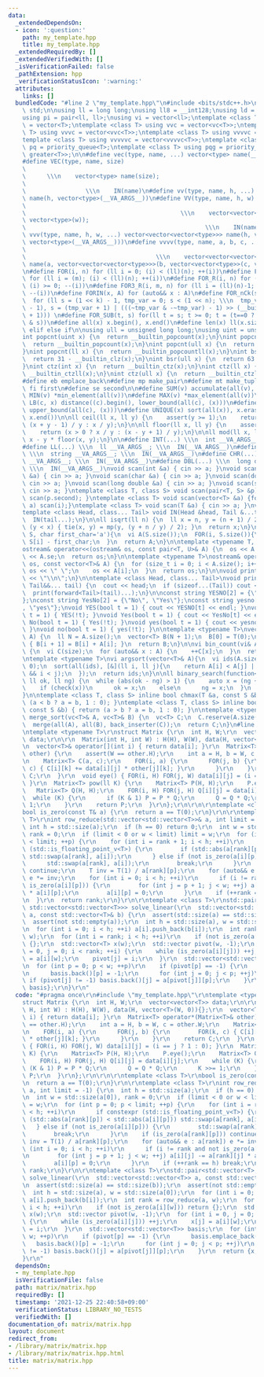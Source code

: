 ```yaml
---
data:
  _extendedDependsOn:
  - icon: ':question:'
    path: my_template.hpp
    title: my_template.hpp
  _extendedRequiredBy: []
  _extendedVerifiedWith: []
  _isVerificationFailed: false
  _pathExtension: hpp
  _verificationStatusIcon: ':warning:'
  attributes:
    links: []
  bundledCode: "#line 2 \"my_template.hpp\"\n#include <bits/stdc++.h>\n\nusing namespace\
    \ std;\n\nusing ll = long long;\nusing ll8 = __int128;\nusing ld = long double;\n\
    using pi = pair<ll, ll>;\nusing vi = vector<ll>;\ntemplate <class T> using vc\
    \ = vector<T>;\ntemplate <class T> using vvc = vector<vc<T>>;\ntemplate <class\
    \ T> using vvvc = vector<vvc<T>>;\ntemplate <class T> using vvvvc = vector<vvvc<T>>;\n\
    template <class T> using vvvvvc = vector<vvvvc<T>>;\ntemplate <class T> using\
    \ pq = priority_queue<T>;\ntemplate <class T> using pqg = priority_queue<T, vector<T>,\
    \ greater<T>>;\n\n#define vec(type, name, ...) vector<type> name(__VA_ARGS__)\n\
    #define VEC(type, name, size)                                                \
    \                                                                            \
    \      \\\n    vector<type> name(size);                                      \
    \                                                                            \
    \                 \\\n    IN(name)\n#define vv(type, name, h, ...) vector<vector<type>>\
    \ name(h, vector<type>(__VA_ARGS__))\n#define VV(type, name, h, w)           \
    \                                                                            \
    \                                            \\\n    vector<vector<type>> name(h,\
    \ vector<type>(w));                                                          \
    \                                                   \\\n    IN(name)\n#define\
    \ vvv(type, name, h, w, ...) vector<vector<vector<type>>> name(h, vector<vector<type>>(w,\
    \ vector<type>(__VA_ARGS__)))\n#define vvvv(type, name, a, b, c, ...)        \
    \                                                                            \
    \                                     \\\n    vector<vector<vector<vector<type>>>>\
    \ name(a, vector<vector<vector<type>>>(b, vector<vector<type>>(c, vector<type>(__VA_ARGS__))))\n\
    \n#define FOR(i, n) for (ll i = 0; (i) < (ll)(n); ++(i))\n#define FOR3(i, m, n)\
    \ for (ll i = (m); (i) < (ll)(n); ++(i))\n#define FOR_R(i, n) for (ll i = (ll)(n)-1;\
    \ (i) >= 0; --(i))\n#define FOR3_R(i, m, n) for (ll i = (ll)(n)-1; (i) >= (ll)(m);\
    \ --(i))\n#define FORIN(x, A) for (auto&& x : A)\n#define FOR_nCk(s, n, k) \\\n\
    \  for (ll s = (1 << k) - 1, tmp_var = 0; s < (1 << n); \\\n  tmp_var = s | (s\
    \ - 1), s = (tmp_var + 1) | (((~tmp_var & -~tmp_var) - 1) >> (__builtin_ctz(s)\
    \ + 1))) \n#define FOR_SUB(t, s) for(ll t = s; t >= 0; t = (t==0 ? -1 : (t - 1)\
    \ & s))\n#define all(x) x.begin(), x.end()\n#define len(x) ll(x.size())\n\n#define\
    \ elif else if\n\nusing ull = unsigned long long;\nusing uint = unsigned int;\n\
    int popcnt(uint x) {\n  return __builtin_popcount(x);\n}\nint popcnt(int x) {\n\
    \  return __builtin_popcount(x);\n}\nint popcnt(ull x) {\n  return __builtin_popcountll(x);\n\
    }\nint popcnt(ll x) {\n  return __builtin_popcountll(x);\n}\nint bsr(uint x) {\n\
    \  return 31 - __builtin_clz(x);\n}\nint bsr(ull x) {\n  return 63 - __builtin_clzll(x);\n\
    }\nint ctz(int x) {\n  return __builtin_ctz(x);\n}\nint ctz(ll x) {\n  return\
    \ __builtin_ctzll(x);\n}\nint ctz(ull x) {\n  return __builtin_ctzll(x);\n}\n\n\
    #define eb emplace_back\n#define mp make_pair\n#define mt make_tuple\n#define\
    \ fi first\n#define se second\n\n#define SUM(v) accumulate(all(v), 0LL)\n#define\
    \ MIN(v) *min_element(all(v))\n#define MAX(v) *max_element(all(v))\n\n#define\
    \ LB(c, x) distance((c).begin(), lower_bound(all(c), (x)))\n#define UB(c, x) distance((c).begin(),\
    \ upper_bound(all(c), (x)))\n#define UNIQUE(x) sort(all(x)), x.erase(unique(all(x)),\
    \ x.end())\n\nll ceil(ll x, ll y) {\n    assert(y >= 1);\n    return (x > 0 ?\
    \ (x + y - 1) / y : x / y);\n}\n\nll floor(ll x, ll y) {\n    assert(y >= 1);\n\
    \    return (x > 0 ? x / y : (x - y + 1) / y);\n}\n\nll mod(ll x, ll y) {\n  return\
    \ x - y * floor(x, y);\n}\n\n#define INT(...) \\\n  int __VA_ARGS__; \\\n  IN(__VA_ARGS__)\n\
    #define LL(...) \\\n  ll __VA_ARGS__; \\\n  IN(__VA_ARGS__)\n#define STR(...)\
    \ \\\n  string __VA_ARGS__; \\\n  IN(__VA_ARGS__)\n#define CHR(...) \\\n  char\
    \ __VA_ARGS__; \\\n  IN(__VA_ARGS__)\n#define DBL(...) \\\n  long double __VA_ARGS__;\
    \ \\\n  IN(__VA_ARGS__)\nvoid scan(int &a) { cin >> a; }\nvoid scan(long long\
    \ &a) { cin >> a; }\nvoid scan(char &a) { cin >> a; }\nvoid scan(double &a) {\
    \ cin >> a; }\nvoid scan(long double &a) { cin >> a; }\nvoid scan(string &a) {\
    \ cin >> a; }\ntemplate <class T, class S> void scan(pair<T, S> &p) { scan(p.first),\
    \ scan(p.second); }\ntemplate <class T> void scan(vector<T> &a) {for(auto &i :\
    \ a) scan(i);}\ntemplate <class T> void scan(T &a) { cin >> a; }\nvoid IN() {}\n\
    template <class Head, class... Tail> void IN(Head &head, Tail &...tail) {\n  scan(head);\n\
    \  IN(tail...);\n}\n\nll isqrt(ll n) {\n  ll x = n, y = (n + 1) / 2;\n  while\
    \ (y < x) { tie(x, y) = mp(y, (y + n / y) / 2); }\n  return x;\n}\n\nvi s_to_vi(string\
    \ S, char first_char='a'){\n  vi A(S.size());\n  FOR(i, S.size()){\n    A[i] =\
    \ S[i] - first_char;\n  }\n  return A;\n}\n\ntemplate <typename T, typename U>\n\
    ostream& operator<<(ostream& os, const pair<T, U>& A) {\n  os << A.fi << \" \"\
    \ << A.se;\n  return os;\n}\n\ntemplate <typename T>\nostream& operator<<(ostream&\
    \ os, const vector<T>& A) {\n  for (size_t i = 0; i < A.size(); i++) {\n    if(i)\
    \ os << \" \";\n    os << A[i];\n  }\n  return os;\n}\n\nvoid print() {\n  cout\
    \ << \"\\n\";\n}\n\ntemplate <class Head, class... Tail>\nvoid print(Head&& head,\
    \ Tail&&... tail) {\n  cout << head;\n  if (sizeof...(Tail)) cout << \" \";\n\
    \  print(forward<Tail>(tail)...);\n}\n\nconst string YESNO[2] = {\"NO\", \"YES\"\
    };\nconst string YesNo[2] = {\"No\", \"Yes\"};\nconst string yesno[2] = {\"no\"\
    , \"yes\"};\nvoid YES(bool t = 1) { cout << YESNO[t] << endl; }\nvoid NO(bool\
    \ t = 1) { YES(!t); }\nvoid Yes(bool t = 1) { cout << YesNo[t] << endl; }\nvoid\
    \ No(bool t = 1) { Yes(!t); }\nvoid yes(bool t = 1) { cout << yesno[t] << endl;\
    \ }\nvoid no(bool t = 1) { yes(!t); }\n\ntemplate <typename T>\nvector<T> cumsum(vector<T>\
    \ A) {\n  ll N = A.size();\n  vector<T> B(N + 1);\n  B[0] = T(0);\n  FOR(i, N)\
    \ { B[i + 1] = B[i] + A[i]; }\n  return B;\n}\n\nvi bin_count(vi& A, ll size)\
    \ {\n  vi C(size);\n  for (auto&& x : A) {\n    ++C[x];\n  }\n  return C;\n}\n\
    \ntemplate <typename T>\nvi argsort(vector<T>& A){\n  vi ids(A.size());\n  iota(all(ids),\
    \ 0);\n  sort(all(ids), [&](ll i, ll j){\n    return A[i] < A[j] || (A[i] == A[j]\
    \ && i < j);\n  });\n  return ids;\n}\n\nll binary_search(function<bool(ll)> check,\
    \ ll ok, ll ng) {\n  while (abs(ok - ng) > 1) {\n    auto x = (ng + ok) / 2;\n\
    \    if (check(x))\n      ok = x;\n    else\n      ng = x;\n  }\n  return ok;\n\
    }\n\ntemplate <class T, class S> inline bool chmax(T &a, const S &b) { return\
    \ (a < b ? a = b, 1 : 0); }\ntemplate <class T, class S> inline bool chmin(T &a,\
    \ const S &b) { return (a > b ? a = b, 1 : 0); }\n\ntemplate <typename T>\nvc<T>\
    \ merge_sort(vc<T>& A, vc<T>& B) {\n  vc<T> C;\n  C.reserve(A.size() + B.size());\n\
    \  merge(all(A), all(B), back_inserter(C));\n  return C;\n}\n#line 3 \"matrix/matrix.hpp\"\
    \ntemplate <typename T>\r\nstruct Matrix {\r\n  int H, W;\r\n  vector<vector<T>>\
    \ data;\r\n\r\n  Matrix(int H, int W) : H(H), W(W), data(H, vector<T>(W, 0)){};\r\
    \n  vector<T>& operator[](int i) { return data[i]; }\r\n  Matrix<T> operator*(Matrix<T>&\
    \ other) {\r\n    assert(W == other.H);\r\n    int a = H, b = W, c = other.W;\r\
    \n    Matrix<T> C(a, c);\r\n    FOR(i, a) {\r\n      FOR(j, b) {\r\n        FOR(k,\
    \ c) { C[i][k] += data[i][j] * other[j][k]; }\r\n      }\r\n    }\r\n    return\
    \ C;\r\n  }\r\n  void eye() { FOR(i, H) FOR(j, W) data[i][j] = (i == j ? 1 : 0);\
    \ }\r\n  Matrix<T> pow(ll K) {\r\n    Matrix<T> P(H, H);\r\n    P.eye();\r\n \
    \   Matrix<T> Q(H, H);\r\n    FOR(i, H) FOR(j, H) Q[i][j] = data[i][j];\r\n  \
    \  while (K) {\r\n      if (K & 1) P = P * Q;\r\n      Q = Q * Q;\r\n      K >>=\
    \ 1;\r\n    }\r\n    return P;\r\n  }\r\n};\r\n\r\n\r\ntemplate <class T>\r\n\
    bool is_zero(const T& a) {\r\n  return a == T(0);\r\n}\r\n\r\ntemplate <class\
    \ T>\r\nint row_reduce(std::vector<std::vector<T>>& a, int limit = -1) {\r\n \
    \ int h = std::size(a);\r\n  if (h == 0) return 0;\r\n  int w = std::size(a[0]),\
    \ rank = 0;\r\n  if (limit < 0 or w < limit) limit = w;\r\n  for (int p = 0; p\
    \ < limit; ++p) {\r\n    for (int i = rank + 1; i < h; ++i)\r\n      if constexpr\
    \ (std::is_floating_point_v<T>) {\r\n        if (std::abs(a[rank][p]) < std::abs(a[i][p]))\
    \ std::swap(a[rank], a[i]);\r\n      } else if (not is_zero(a[i][p])) {\r\n  \
    \      std::swap(a[rank], a[i]);\r\n        break;\r\n      }\r\n    if (is_zero(a[rank][p]))\
    \ continue;\r\n    T inv = T(1) / a[rank][p];\r\n    for (auto&& e : a[rank])\
    \ e *= inv;\r\n    for (int i = 0; i < h; ++i)\r\n      if (i != rank and not\
    \ is_zero(a[i][p])) {\r\n        for (int j = p + 1; j < w; ++j) a[i][j] -= a[rank][j]\
    \ * a[i][p];\r\n        a[i][p] = 0;\r\n      }\r\n    if (++rank == h) break;\r\
    \n  }\r\n  return rank;\r\n}\r\n\r\ntemplate <class T>\r\nstd::pair<std::vector<T>,\
    \ std::vector<std::vector<T>>> solve_linear(\r\n  std::vector<std::vector<T>>\
    \ a, const std::vector<T>& b) {\r\n  assert(std::size(a) == std::size(b));\r\n\
    \  assert(not std::empty(a));\r\n  int h = std::size(a), w = std::size(a[0]);\r\
    \n  for (int i = 0; i < h; ++i) a[i].push_back(b[i]);\r\n  int rank = row_reduce(a,\
    \ w);\r\n  for (int i = rank; i < h; ++i)\r\n    if (not is_zero(a[i][w])) return\
    \ {};\r\n  std::vector<T> x(w);\r\n  std::vector pivot(w, -1);\r\n  for (int i\
    \ = 0, j = 0; i < rank; ++i) {\r\n    while (is_zero(a[i][j])) ++j;\r\n    x[j]\
    \ = a[i][w];\r\n    pivot[j] = i;\r\n  }\r\n  std::vector<std::vector<T>> basis;\r\
    \n  for (int p = 0; p < w; ++p)\r\n    if (pivot[p] == -1) {\r\n      basis.emplace_back(w);\r\
    \n      basis.back()[p] = -1;\r\n      for (int j = 0; j < p; ++j)\r\n       \
    \ if (pivot[j] != -1) basis.back()[j] = a[pivot[j]][p];\r\n    }\r\n  return {x,\
    \ basis};\r\n}\r\n"
  code: "#pragma once\r\n#include \"my_template.hpp\"\r\ntemplate <typename T>\r\n\
    struct Matrix {\r\n  int H, W;\r\n  vector<vector<T>> data;\r\n\r\n  Matrix(int\
    \ H, int W) : H(H), W(W), data(H, vector<T>(W, 0)){};\r\n  vector<T>& operator[](int\
    \ i) { return data[i]; }\r\n  Matrix<T> operator*(Matrix<T>& other) {\r\n    assert(W\
    \ == other.H);\r\n    int a = H, b = W, c = other.W;\r\n    Matrix<T> C(a, c);\r\
    \n    FOR(i, a) {\r\n      FOR(j, b) {\r\n        FOR(k, c) { C[i][k] += data[i][j]\
    \ * other[j][k]; }\r\n      }\r\n    }\r\n    return C;\r\n  }\r\n  void eye()\
    \ { FOR(i, H) FOR(j, W) data[i][j] = (i == j ? 1 : 0); }\r\n  Matrix<T> pow(ll\
    \ K) {\r\n    Matrix<T> P(H, H);\r\n    P.eye();\r\n    Matrix<T> Q(H, H);\r\n\
    \    FOR(i, H) FOR(j, H) Q[i][j] = data[i][j];\r\n    while (K) {\r\n      if\
    \ (K & 1) P = P * Q;\r\n      Q = Q * Q;\r\n      K >>= 1;\r\n    }\r\n    return\
    \ P;\r\n  }\r\n};\r\n\r\n\r\ntemplate <class T>\r\nbool is_zero(const T& a) {\r\
    \n  return a == T(0);\r\n}\r\n\r\ntemplate <class T>\r\nint row_reduce(std::vector<std::vector<T>>&\
    \ a, int limit = -1) {\r\n  int h = std::size(a);\r\n  if (h == 0) return 0;\r\
    \n  int w = std::size(a[0]), rank = 0;\r\n  if (limit < 0 or w < limit) limit\
    \ = w;\r\n  for (int p = 0; p < limit; ++p) {\r\n    for (int i = rank + 1; i\
    \ < h; ++i)\r\n      if constexpr (std::is_floating_point_v<T>) {\r\n        if\
    \ (std::abs(a[rank][p]) < std::abs(a[i][p])) std::swap(a[rank], a[i]);\r\n   \
    \   } else if (not is_zero(a[i][p])) {\r\n        std::swap(a[rank], a[i]);\r\n\
    \        break;\r\n      }\r\n    if (is_zero(a[rank][p])) continue;\r\n    T\
    \ inv = T(1) / a[rank][p];\r\n    for (auto&& e : a[rank]) e *= inv;\r\n    for\
    \ (int i = 0; i < h; ++i)\r\n      if (i != rank and not is_zero(a[i][p])) {\r\
    \n        for (int j = p + 1; j < w; ++j) a[i][j] -= a[rank][j] * a[i][p];\r\n\
    \        a[i][p] = 0;\r\n      }\r\n    if (++rank == h) break;\r\n  }\r\n  return\
    \ rank;\r\n}\r\n\r\ntemplate <class T>\r\nstd::pair<std::vector<T>, std::vector<std::vector<T>>>\
    \ solve_linear(\r\n  std::vector<std::vector<T>> a, const std::vector<T>& b) {\r\
    \n  assert(std::size(a) == std::size(b));\r\n  assert(not std::empty(a));\r\n\
    \  int h = std::size(a), w = std::size(a[0]);\r\n  for (int i = 0; i < h; ++i)\
    \ a[i].push_back(b[i]);\r\n  int rank = row_reduce(a, w);\r\n  for (int i = rank;\
    \ i < h; ++i)\r\n    if (not is_zero(a[i][w])) return {};\r\n  std::vector<T>\
    \ x(w);\r\n  std::vector pivot(w, -1);\r\n  for (int i = 0, j = 0; i < rank; ++i)\
    \ {\r\n    while (is_zero(a[i][j])) ++j;\r\n    x[j] = a[i][w];\r\n    pivot[j]\
    \ = i;\r\n  }\r\n  std::vector<std::vector<T>> basis;\r\n  for (int p = 0; p <\
    \ w; ++p)\r\n    if (pivot[p] == -1) {\r\n      basis.emplace_back(w);\r\n   \
    \   basis.back()[p] = -1;\r\n      for (int j = 0; j < p; ++j)\r\n        if (pivot[j]\
    \ != -1) basis.back()[j] = a[pivot[j]][p];\r\n    }\r\n  return {x, basis};\r\n\
    }\r\n"
  dependsOn:
  - my_template.hpp
  isVerificationFile: false
  path: matrix/matrix.hpp
  requiredBy: []
  timestamp: '2021-12-25 22:40:58+09:00'
  verificationStatus: LIBRARY_NO_TESTS
  verifiedWith: []
documentation_of: matrix/matrix.hpp
layout: document
redirect_from:
- /library/matrix/matrix.hpp
- /library/matrix/matrix.hpp.html
title: matrix/matrix.hpp
---
```


